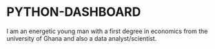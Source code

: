 # PYTHON-DASHBOARD
I am an energetic young man with a first degree in economics from the university of Ghana and also a data analyst/scientist.
